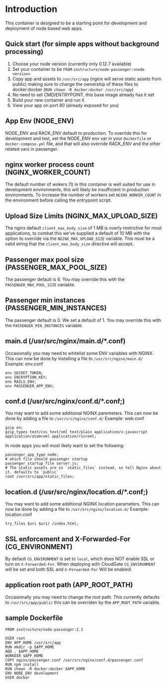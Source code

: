 # Introduction
This container is designed to be a starting point for development and
deployment of node based web apps.

## Quick start (for simple apps without background processing)
1. Choose your node version (currently only 0.12.7 available)
2. Set your container to be `FROM` `instructure/node-passenger:<node version>`
3. Copy app and assets to `/usr/src/app` (nginx will serve static assets from public)
making sure to change the ownership of these files to docker:docker (`RUN chown -R docker:docker /usr/src/app`)
4. No need to set CMD/ENTRYPOINT, this base image already has it set
5. Build your new container and run it
6. View your app on port 80 (already exposed for you)

## App Env (NODE_ENV)
NODE_ENV and RACK_ENV default to production. To override this for
development and test, set the NODE_ENV env var in your `Dockerfile` or
`docker-compose.yml` file, and that will also override RACK_ENV and the
other related vars in passenger.

## nginx worker process count (NGINX_WORKER_COUNT)
The default number of wokers (1) in this container is well suited for use
in development environments, this will likely be insufficient in production
environments. To increase the number of workers set `NGINX_WORKER_COUNT` in
the environment before calling the entrypoint script.

## Upload Size Limits (NGINX_MAX_UPLOAD_SIZE)
The nginx default `client_max_body_size` of 1 MB is overly restrictive for
most applications, to combat this we've supplied a default of 10 MB with
the option to override via the `NGINX_MAX_UPLOAD_SIZE` variable. This must
be a valid string that the `client_max_body_size` directive will accept.

## Passenger max pool size (PASSENGER_MAX_POOL_SIZE)
The passenger default is 6. You may override this with the
`PASSENGER_MAX_POOL_SIZE` variable.

## Passenger min instances (PASSENGER_MIN_INSTANCES)
The passenger default is 0. We set a default of 1. You may override this with the
`PASSENGER_MIN_INSTANCES` variable.

## main.d (/usr/src/nginx/main.d/*.conf)
Occasionally you may need to whitelist some ENV variables with NGINX. This
can now be done by installing a file to `/usr/src/nginx/main.d/`
Example: env.conf
```
env SECRET_TOKEN;
env ENCRYPTION_KEY;
env RAILS_ENV;
env PASSENGER_APP_ENV;
```

## conf.d (/usr/src/nginx/conf.d/*.conf;)
You may want to add some additional NGINX paremeters. This can now
be done by adding a file to `/usr/src/nginx/conf.d/`
Example: web.conf

```
gzip on;
gzip_types text/css text/xml text/plain application/x-javascript application/atom+xml application/rss+xml;
```

In node apps you will most likely want to set the following:

```
passenger_app_type node;
# which file should passenger startup
passenger_startup_file server.js;
# The static assets are in `static_files` instead, so tell Nginx about it. defaults to `public`
root /usr/src/app/static_files;

```

## location.d (/usr/src/nginx/location.d/*.conf;)
You may want to add some additional NGINX location parameters. This can now
be done by adding a file to `/usr/src/nginx/location.d/`
Example: location.conf

```
try_files $uri $uri/ /index.html;
```
## SSL enforcement and X-Forwarded-For  (CG_ENVIRONMENT)
By default `CG_ENVIRONMENT` is set to `local`, which does NOT enable SSL or turn on `X-Forwarded-For`.
When deploying with CloudGate `CG_ENVIRONMENT` will be set and both SSL and `X-Forwarded-For` Will be enabled.

## application root path (APP_ROOT_PATH)
Occasionally you may need to change the root path. This currently defaults to
`/usr/src/app/public` this can be overriden by the `APP_ROOT_PATH` variable.

## sample Dockerfile

```
FROM instructure/node-passenger:2.1

USER root
ENV APP_HOME /usr/src/app
RUN mkdir -p $APP_HOME
ADD . $APP_HOME
WORKDIR $APP_HOME
COPY nginx/passenger.conf /usr/src/nginx/conf.d/passenger.conf
RUN npm install
RUN chown -R docker:docker $APP_HOME
ENV NODE_ENV development
USER docker
```
